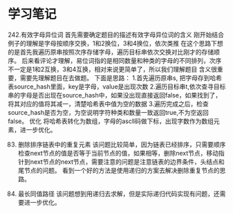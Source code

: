 # 学习笔记

242.有效字母异位词
首先需要确定题目的描述有效字母异位词的含义
刚开始结合例子的理解是字母按顺序交换，1和2换位，3和4换位，依次类推
在这个思路下想的是首先我遍历原串按照次序存储字母，遍历目标串依次交换对比刚才的存储顺序。
后来看评论才理解，易位词指的是相同数量和种类的字母的不同排列，次序不一定是1和2互换，3和4互换，相对来说更简单了，所以我们理解题目
含义很重要，需要先理解题目在去做题。
下面是思路：
1.首先遍历原串s, 把字母存到哈希表source_hash里面，key是字母，value是出现次数
2.遍历目标串t,依次查寻目标串的字母是否出现在source_hash中，如果没出现直接返回false，如果找到了，将其对应的值将其减一，清楚哈希表中值为空的数据
3.遍历完成之后，检查source_hash是否为空，为空说明字符种类和数量一致返回true,不为空返回false。
优化
将哈希表转化为数组，字母的ascll码做下标，出现字数作为数组元素，进一步优化。

83. 删除排序链表中的重复元素
该问题比较简单，因为链表已经排序，只需要顺序检查next节点的值是否等于当前节点的值，如果相等，删除next节点，移动指针到next节点的next节点，需要注意的问题是注意链表的边界条件，头结点和尾节点的问题。
看到一个好的方法是使用递归的方案去解决删除重复节点的思路。

687. 最长同值路径
该问题想到用递归去求解，但是实际递归代码实现有问题，还需要进一步优化。

